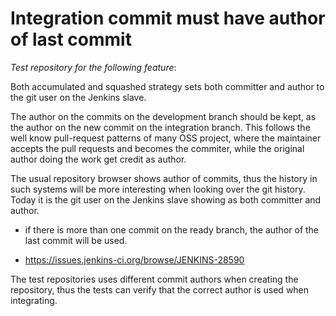 # Integration commit must have author of last commit

_Test repository for the following feature_:

Both accumulated and squashed strategy sets both committer and author to the git user on the Jenkins slave.

The author on the commits on the development branch should be kept, as the author on the new commit on the integration branch.
This follows the well know pull-request patterns of many OSS project, where the maintainer accepts the pull requests and becomes the commiter, while the original author doing the work get credit as author.

The usual repository browser shows author of commits, thus the history in such systems will be more interesting when looking over the git history. Today it is the git user on the Jenkins slave showing as both committer and author.

* if there is more than one commit on the ready branch, the author of the last commit will be used.


* https://issues.jenkins-ci.org/browse/JENKINS-28590


The test repositories uses different commit authors when creating the repository, thus the tests can verify that the correct author is used when integrating.
